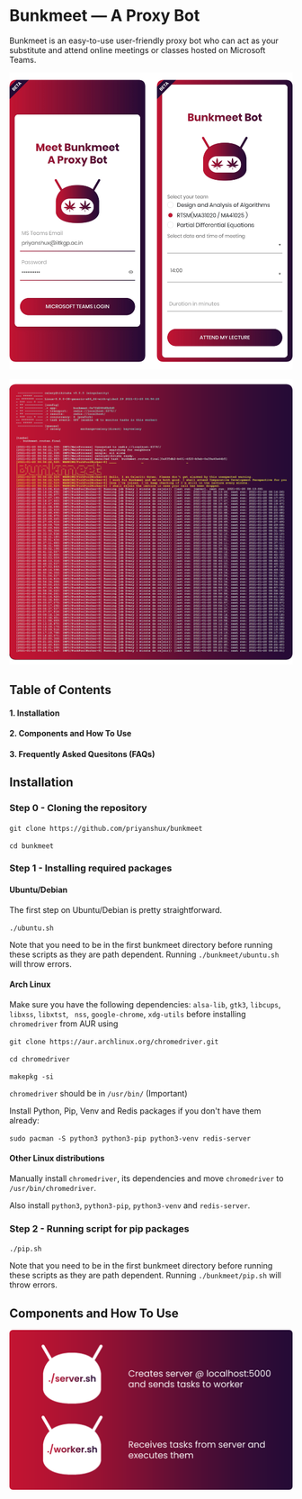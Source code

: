 # Bunkmeet — A Proxy Bot
Bunkmeet is an easy-to-use user-friendly proxy bot who can act as your substitute and attend online meetings or classes hosted on Microsoft Teams.

![Bunkmeet](https://github.com/priyanshux/bunkmeet/blob/media/images/readme.png?raw=true "Bunkmeet")

![Worker](https://github.com/priyanshux/bunkmeet/blob/media/images/worker.png?raw=true "Worker")

## Table of Contents
#### 1.  Installation
#### 2.  Components and How To Use
#### 3.  Frequently Asked Quesitons (FAQs)

## Installation

### Step 0 - Cloning the repository
`git clone https://github.com/priyanshux/bunkmeet`

`cd bunkmeet`

### Step 1 - Installing required packages
#### Ubuntu/Debian
The first step on Ubuntu/Debian is pretty straightforward.

`./ubuntu.sh`

Note that you need to be in the first bunkmeet directory before running these scripts as they are path dependent. Running `./bunkmeet/ubuntu.sh` will throw errors.

#### Arch Linux

Make sure you have the following dependencies: `alsa-lib`, `gtk3`, `libcups`, `libxss`, `libxtst`, ` nss`, `google-chrome`, `xdg-utils` before installing `chromedriver` from AUR using

`git clone https://aur.archlinux.org/chromedriver.git`

`cd chromedriver`

`makepkg -si`

`chromedriver` should be in `/usr/bin/` (Important)

Install Python, Pip, Venv and Redis packages if you don't have them already:

`sudo pacman -S python3 python3-pip python3-venv redis-server`

#### Other Linux distributions

Manually install `chromedriver`, its dependencies and move `chromedriver` to `/usr/bin/chromedriver`.

Also install `python3`, `python3-pip`, `python3-venv` and `redis-server`.

### Step 2 - Running script for pip packages

`./pip.sh`

Note that you need to be in the first bunkmeet directory before running these scripts as they are path dependent. Running `./bunkmeet/pip.sh` will throw errors.

## Components and How To Use

![Components](https://github.com/priyanshux/bunkmeet/blob/media/images/components.png?raw=true "Components")
